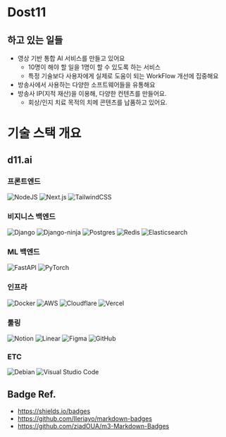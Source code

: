 # Dost11
## 하고 있는 일들
* 영상 기반 통합 AI 서비스를 만들고 있어요
  * 10명이 해야 할 일을 1명이 할 수 있도록 하는 서비스
  * 특정 기술보다 사용자에게 실제로 도움이 되는 WorkFlow 개선에 집중해요
* 방송사에서 사용하는 다양한 소프트웨어들을 유통해요
* 방송사 IP(지적 재산)을 이용해, 다양한 컨텐츠를 만들어요.
  * 회상/인지 치료 목적의 치메 콘텐츠를 납품하고 있어요.

# 기술 스택 개요
## d11.ai 

### 프론트엔드
![NodeJS](https://img.shields.io/badge/node.js-6DA55F?style=for-the-badge&logo=node.js&logoColor=white)
![Next.js](https://ziadoua.github.io/m3-Markdown-Badges/badges/NextJS/nextjs1.svg)
![TailwindCSS](https://img.shields.io/badge/tailwindcss-%2338B2AC.svg?style=for-the-badge&logo=tailwind-css&logoColor=white)

### 비지니스 백엔드
![Django](https://ziadoua.github.io/m3-Markdown-Badges/badges/Django/django1.svg)
![Django-ninja](https://img.shields.io/badge/django-ninja-blue)
![Postgres](https://ziadoua.github.io/m3-Markdown-Badges/badges/PostgreSQL/postgresql1.svg)
![Redis](https://img.shields.io/badge/redis-DD0031?style=for-the-badge&logo=redis&logoColor=white)
![Elasticsearch](https://img.shields.io/badge/elasticsearch-005571?style=for-the-badge&logo=elasticsearch&logoColor=white)

### ML 백엔드
![FastAPI](https://ziadoua.github.io/m3-Markdown-Badges/badges/FastAPI/fastapi1.svg)
![PyTorch](https://img.shields.io/badge/PyTorch-%23EE4C2C.svg?style=for-the-badge&logo=PyTorch&logoColor=white)

### 인프라
![Docker](https://ziadoua.github.io/m3-Markdown-Badges/badges/Docker/docker1.svg)
![AWS](https://img.shields.io/badge/AWS-%23FF9900.svg?style=for-the-badge&logo=amazon-aws&logoColor=white)
![Cloudflare](https://img.shields.io/badge/Cloudflare-F38020?style=for-the-badge&logo=Cloudflare&logoColor=white)
![Vercel](https://img.shields.io/badge/vercel-%23000000.svg?style=for-the-badge&logo=vercel&logoColor=white)

### 툴링
![Notion](https://img.shields.io/badge/notion-000000?style=for-the-badge&logo=notion&logoColor=white)
![Linear](https://img.shields.io/badge/linear-5E6AD2?style=for-the-badge&logo=linear&logoColor=white)
![Figma](https://img.shields.io/badge/figma-F24E1E?style=for-the-badge&logo=figma&logoColor=white)
![GitHub](https://img.shields.io/badge/github-121011?style=for-the-badge&logo=github&logoColor=white)

### ETC
![Debian](https://img.shields.io/badge/Debian-D70A53?style=for-the-badge&logo=debian&logoColor=white)
![Visual Studio Code](https://img.shields.io/badge/Visual%20Studio%20Code-0078d7.svg?style=for-the-badge&logo=visual-studio-code&logoColor=white)

## Badge Ref.
* https://shields.io/badges
* https://github.com/Ileriayo/markdown-badges
* https://github.com/ziadOUA/m3-Markdown-Badges
